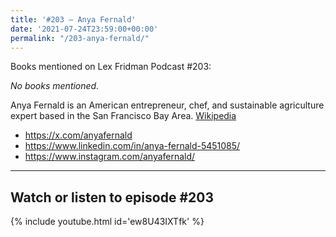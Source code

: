 ```yaml
---
title: '#203 – Anya Fernald'
date: '2021-07-24T23:59:00+00:00'
permalink: "/203-anya-fernald/"
---
```


Books mentioned on Lex Fridman Podcast #203:

*No books mentioned.*

Anya Fernald is an American entrepreneur, chef, and sustainable agriculture expert based in the San Francisco Bay Area. <a href="https://en.wikipedia.org/wiki/Anya_Fernald" target="_blank">Wikipedia</a>

- <a href="https://x.com/anyafernald" target="_blank">https://x.com/anyafernald</a>
- <a href="https://www.linkedin.com/in/anya-fernald-5451085/" target="_blank">https://www.linkedin.com/in/anya-fernald-5451085/</a>
- <a href="https://www.instagram.com/anyafernald/" target="_blank">https://www.instagram.com/anyafernald/</a>

- - - - - -

## Watch or listen to episode #203

{% include youtube.html id='ew8U43IXTfk' %}